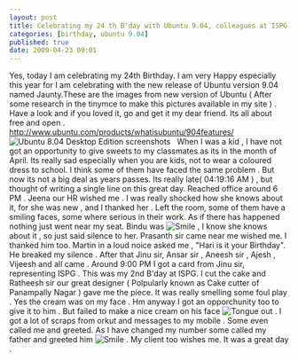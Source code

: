 ```yaml
---
layout: post
title: Celebrating my 24 th B'day with Ubuntu 9.04, colleagues at ISPG, friends and dear ones
categories: [birthday, ubuntu 9.04]
published: true
date: 2009-04-23 09:01
---
```

Yes, today I am celebrating my 24th Birthday. I am very Happy especially this year for I am celebrating with the new release of Ubuntu version 9.04 named Jaunty.These are the images from new version of Ubuntu ( After some research in the tinymce to make this pictures available in my site ) . Have a look and if you loved it, go and get it my dear friend. Its all about free and open . http://www.ubuntu.com/products/whatisubuntu/904features/     ![Ubuntu 8.04 Desktop Edition screenshots](http://www.ubuntu.com/products/whatisubuntu/904features/images/features/screens/photos/main.jpg)    When I was a kid , I have not got an opportunity to give sweets to my classmates as its in the month of April. Its really sad especially when you are kids, not to wear a coloured dress to school. I think some of them have faced the same problem . But now its not a big deal as years passes.  Its really late( 04:19:16 AM ) , but thought of writing a single line on this great day.  Reached office around 6 PM . Jeena our HR wished me . I was really shocked how she knows about it, for she was new , and I thanked her . Left the room, some of them have a smiling faces, some where serious in their work. As if there has happened nothing just went near my seat. Bindu was ![Smile](plugins/editors/tinymce/jscripts/tiny_mce/plugins/emotions/images/smiley-smile.gif "Smile") , I know she knows about it , so just said silence to her. Prasanth sir came near me wished me. I thanked him too. Martin in a loud noice asked me , "Hari is it your Birthday". He breaked my silence . After that Jinu sir, Ansar sir , Aneesh sir , Ajesh , Vijeesh and all came . Around 9:00 PM I got a card from Jinu sir, representing ISPG . This was my 2nd B'day at ISPG. I cut the cake and Ratheesh sir our great designer ( Polpularly known as Cake cutter of Panampally Nagar ) gave me the piece. It was really smelling some foul play . Yes the cream was on my face . Hm anyway I got an opporchunity too to give it to him . But failed to make a nice cream on his face ![Tongue out](plugins/editors/tinymce/jscripts/tiny_mce/plugins/emotions/images/smiley-tongue-out.gif "Tongue out") .  I got a lot of scraps from orkut and messages to my mobile . Some even called me and greeted. As I have changed my number some called my father and greeted him ![Smile](plugins/editors/tinymce/jscripts/tiny_mce/plugins/emotions/images/smiley-smile.gif "Smile") . My client too wishes me. It was a great day .   
